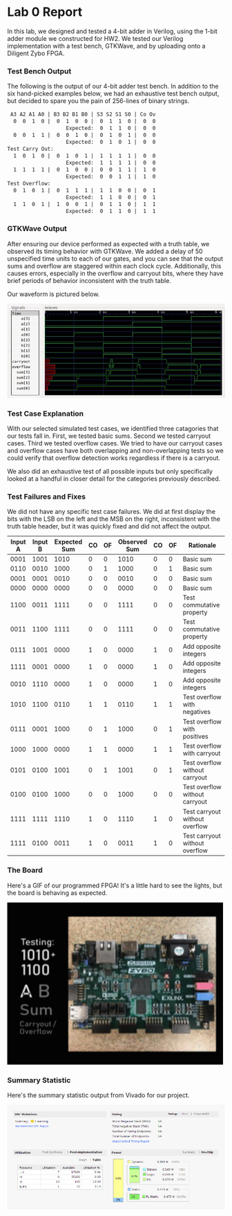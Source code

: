# Lab 0 Report

In this lab, we designed and tested a 4-bit adder in Verilog, using the 1-bit adder module we constructed for HW2. We tested our Verilog implementation with a test bench, GTKWave, and by uploading onto a Diligent Zybo FPGA.

### Test Bench Output

The following is the output of our 4-bit adder test bench. In addition to the six hand-picked examples below, we had an exhaustive test bench output, but decided to spare you the pain of 256-lines of binary strings.

```
 A3 A2 A1 A0 | B3 B2 B1 B0 | S3 S2 S1 S0 | Co Ov 
  0  0  1  0 |  0  1  0  0 |  0  1  1  0 |  0  0
                   Expected:  0  1  1  0 |  0  0
  0  0  1  1 |  0  0  1  0 |  0  1  0  1 |  0  0
                   Expected:  0  1  0  1 |  0  0
Test Carry Out:
  1  0  1  0 |  0  1  0  1 |  1  1  1  1 |  0  0
                   Expected:  1  1  1  1 |  0  0
  1  1  1  1 |  0  1  0  0 |  0  0  1  1 |  1  0
                   Expected:  0  0  1  1 |  1  0
Test Overflow:
  0  1  0  1 |  0  1  1  1 |  1  1  0  0 |  0  1
                   Expected:  1  1  0  0 |  0  1
  1  1  0  1 |  1  0  0  1 |  0  1  1  0 |  1  1
                   Expected:  0  1  1  0 |  1  1
```

### GTKWave Output

After ensuring our device performed as expected with a truth table, we observed its timing behavior with GTKWave. We added a delay of 50 unspecified time units to each of our gates, and you can see that the output sums and overflow are staggered within each clock cycle. Additionally, this causes errors, especially in the overflow and carryout bits, where they have brief periods of behavior inconsistent with the truth table.

Our waveform is pictured below.

![GTKWave Output](https://github.com/jeremycryan/ComputerArchitectureLabs/blob/master/Lab0/LAB0_wave.JPG?raw=true)

### Test Case Explanation

With our selected simulated test cases, we identified three catagories that our tests fall in. First, we tested basic sums. Second we tested carryout cases. Third we tested overflow cases. We tried to have our carryout cases and overflow cases have both overlapping and non-overlapping tests so we could verify that overflow detection works regardless if there is a carryout.

We also did an exhaustive test of all possible inputs but only specifically looked at a handful in closer detail for the categories previously described.

### Test Failures and Fixes

We did not have any specific test case failures. We did at first display the bits with the LSB on the left and the MSB on the right, inconsistent with the truth table header, but it was quickly fixed and did not affect the output.

Input A | Input B | Expected Sum | CO | OF | Observed Sum | CO | OF | Rationale
--- | --- | --- | --- | --- | --- | --- | --- | ---
0001 | 1001 | 1010 | 0 | 0 | 1010 | 0 | 0 | Basic sum
0110 | 0010 | 1000 | 0 | 1 | 1000 | 0 | 1 | Basic sum
0001 | 0001 | 0010 | 0 | 0 | 0010 | 0 | 0 | Basic sum
0000 | 0000 | 0000 | 0 | 0 | 0000 | 0 | 0 | Basic sum
1100 | 0011 | 1111 | 0 | 0 | 1111 | 0 | 0 | Test commutative property
0011 | 1100 | 1111 | 0 | 0 | 1111 | 0 | 0 | Test commutative property
0111 | 1001 | 0000 | 1 | 0 | 0000 | 1 | 0 | Add opposite integers
1111 | 0001 | 0000 | 1 | 0 | 0000 | 1 | 0 | Add opposite integers
0010 | 1110 | 0000 | 1 | 0 | 0000 | 1 | 0 | Add opposite integers
1010 | 1100 | 0110 | 1 | 1 | 0110 | 1 | 1 | Test overflow with negatives
0111 | 0001 | 1000 | 0 | 1 | 1000 | 0 | 1 | Test overflow with positives
1000 | 1000 | 0000 | 1 | 1 | 0000 | 1 | 1 | Test overflow with carryout
0101 | 0100 | 1001 | 0 | 1 | 1001 | 0 | 1 | Test overflow without carryout
0100 | 0100 | 1000 | 0 | 0 | 1000 | 0 | 0 | Test overflow without carryout
1111 | 1111 | 1110 | 1 | 0 | 1110 | 1 | 0 | Test carryout without overflow
1111 | 0100 | 0011 | 1 | 0 | 0011 | 1 | 0 | Test carryout without overflow

### The Board

Here's a GIF of our programmed FPGA! It's a little hard to see the lights, but the board is behaving as expected.

<img src="https://github.com/jeremycryan/ComputerArchitectureLabs/blob/master/Lab0/FPGA.gif?raw=true" width="500"/>

### Summary Statistic

Here's the summary statistic output from Vivado for our project.

![GTKWave Output](https://github.com/jeremycryan/ComputerArchitectureLabs/blob/master/Lab0/FPGA_report.png?raw=true)
